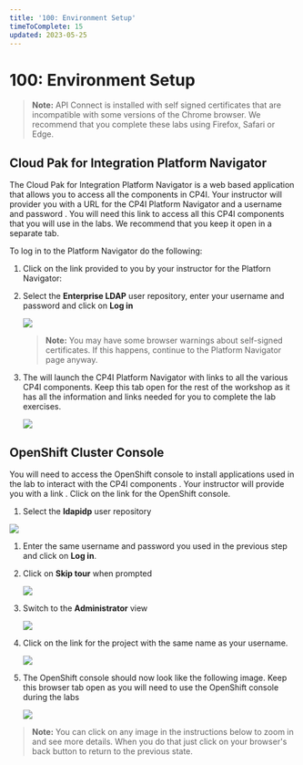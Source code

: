 ```yaml
---
title: '100: Environment Setup'
timeToComplete: 15
updated: 2023-05-25
---
```


# 100: Environment Setup

> **Note:** API Connect is installed with self signed certificates that are incompatible with some versions of the Chrome browser. We recommend that you complete these labs using Firefox, Safari or Edge.

## Cloud Pak for Integration Platform Navigator

The Cloud Pak for Integration Platform Navigator is a web based application that allows you to access all the components in CP4I. Your instructor will provider you with a URL for the CP4I Platform Navigator and a username and password . You will need this link to access all this CP4I components that you will use in the labs. We recommend that you keep it open in a separate tab.

To log in to the Platform Navigator do the following:

1.  Click on the link provided to you by your instructor for the Platforn Navigator:

1.  Select the **Enterprise LDAP** user repository, enter your username and password and click on **Log in**

    [![](images/pn-login.png)](images/pn-login.png)

    > **Note:** You may have some browser warnings about self-signed certificates. If this happens, continue to the Platform Navigator page anyway.

1.  The will launch the CP4I Platform Navigator with links to all the various CP4I components. Keep this tab open for the rest of the workshop as it has all the information and links needed for you to complete the lab exercises.

    [![](images/pn-landing-page.png)](images/pn-landing-page.png)

## OpenShift Cluster Console

You will need to access the OpenShift console to install applications used in the lab to interact with the CP4I components . Your instructor will provide you with a link . Click on the link for the OpenShift console.

1. Select the **ldapidp** user repository

[![](images/ocp-login.png)](images/ocp-login.png)

1. Enter the same username and password you used in the previous step and click on **Log in**.

1. Click on **Skip tour** when prompted

   [![](images/skip-tour.png)](images/skip-tour.png)

1. Switch to the **Administrator** view

   [![](images/admin-view.png)](images/admin-view.png)

1. Click on the link for the project with the same name as your username.

   [![](images/student-project.png)](images/student-project.png)

1. The OpenShift console should now look like the following image. Keep this browser tab open as you will need to use the OpenShift console during the labs

   [![](images/ocp-console.png)](images/ocp-console.png)

> **Note:** You can click on any image in the instructions below to zoom in and see more details. When you do that just click on your browser's back button to return to the previous state.
